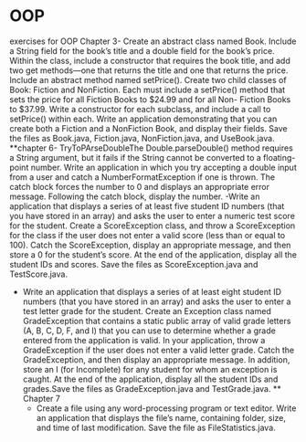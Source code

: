 # OOP
 exercises for OOP
Chapter 3- Create an abstract class named Book. Include a String field for the
 book’s title and a double field for the book’s price. Within the class,
 include a constructor that requires the book title, and add two get
 methods—one that returns the title and one that returns the price. Include
 an abstract method named setPrice(). Create two child classes of
 Book: Fiction and NonFiction. Each must include a setPrice() method
 that sets the price for all Fiction Books to $24.99 and for all Non-
 Fiction Books to $37.99. Write a constructor for each subclass, and
 include a call to setPrice() within each. Write an application demonstrating
 that you can create both a Fiction and a NonFiction Book,
 and display their fields. Save the files as Book.java, Fiction.java,
 NonFiction.java, and UseBook.java.
**chapter 6- TryToPArseDoubleThe Double.parseDouble() method requires a String argument, but
 it fails if the String cannot be converted to a floating-point number.
 Write an application in which you try accepting a double input from
 a user and catch a NumberFormatException if one is thrown. The
 catch block forces the number to 0 and displays an appropriate error
 message. Following the catch block, display the number.
 -Write an application that displays a series of at least five student ID
 numbers (that you have stored in an array) and asks the user to enter
 a numeric test score for the student. Create a ScoreException class,
 and throw a ScoreException for the class if the user does not enter
 a valid score (less than or equal to 100). Catch the ScoreException,
 display an appropriate message, and then store a 0 for the student’s
 score. At the end of the application, display all the student IDs and
 scores. Save the files as ScoreException.java and TestScore.java.
 - Write an application that displays a series of at least eight student ID
 numbers (that you have stored in an array) and asks the user to enter
 a test letter grade for the student. Create an Exception class named
 GradeException that contains a static public array of valid grade letters
 (A, B, C, D, F, and I) that you can use to determine whether
 a grade entered from the application is valid. In your application,
 throw a GradeException if the user does not enter a valid letter grade.
 Catch the GradeException, and then display an appropriate message.
 In addition, store an I (for Incomplete) for any student for whom an
 exception is caught. At the end of the application, display all the
 student IDs and grades.Save the files as GradeException.java and
 TestGrade.java.
   ** Chapter 7
   - Create a file using any word-processing program or text editor. Write
   an application that displays the file’s name, containing folder, size,
   and time of last modification. Save the file as FileStatistics.java.
